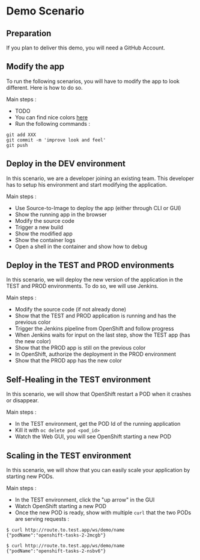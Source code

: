 # Demo Scenario

## Preparation

If you plan to deliver this demo, you will need a GitHub Account.

## Modify the app

To run the following scenarios, you will have to modify the app to look different.
Here is how to do so.

Main steps :
 - TODO
 - You can find nice colors [here](https://www.w3schools.com/cssref/css_colors.asp)
 - Run the following commands :

```
git add XXX
git commit -m 'improve look and feel'
git push
```

## Deploy in the DEV environment

In this scenario, we are a developer joining an existing team. This developer
has to setup his environment and start modifying the application.

Main steps :
 - Use Source-to-Image to deploy the app (either through CLI or GUI)
 - Show the running app in the browser
 - Modify the source code
 - Trigger a new build
 - Show the modified app
 - Show the container logs
 - Open a shell in the container and show how to debug

## Deploy in the TEST and PROD environments

In this scenario, we will deploy the new version of the application in the
TEST and PROD environments. To do so, we will use Jenkins.

Main steps :
 - Modify the source code (if not already done)
 - Show that the TEST and PROD application is running and has the previous color
 - Trigger the Jenkins pipeline from OpenShift and follow progress
 - When Jenkins waits for input on the last step, show the TEST app (has the new color)
 - Show that the PROD app is still on the previous color
 - In OpenShift, authorize the deployment in the PROD environment
 - Show that the PROD app has the new color

## Self-Healing in the TEST environment

In this scenario, we will show that OpenShift restart a POD when it crashes or disappear.

Main steps :
 - In the TEST environment, get the POD Id of the running application
 - Kill it with `oc delete pod <pod_id>`
 - Watch the Web GUI, you will see OpenShift starting a new POD

## Scaling in the TEST environment

In this scenario, we will show that you can easily scale your application by starting
new PODs.

Main steps :
 - In the TEST environment, click the "up arrow" in the GUI
 - Watch OpenShift starting a new POD
 - Once the new POD is ready, show with multiple `curl` that the two PODs are serving requests :

```
$ curl http://route.to.test.app/ws/demo/name
{"podName":"openshift-tasks-2-2mcgb"}

$ curl http://route.to.test.app/ws/demo/name
{"podName":"openshift-tasks-2-nsbv6"}
```
